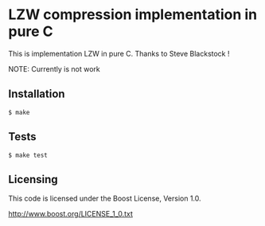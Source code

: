 # LZW compression implementation in pure C

This is implementation LZW in pure C. Thanks to Steve Blackstock !

NOTE: Currently is not work

## Installation

    $ make

## Tests

    $ make test

## Licensing

This code is licensed under the Boost License, Version 1.0.

http://www.boost.org/LICENSE_1_0.txt
